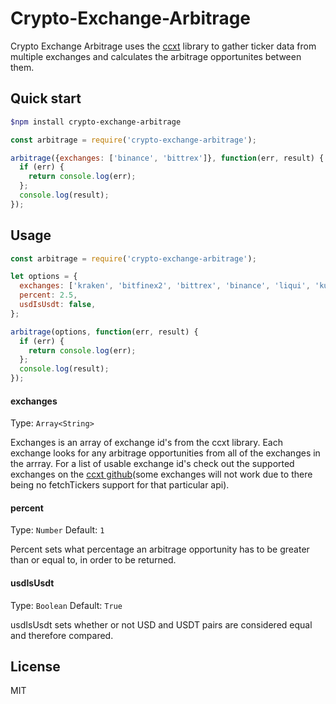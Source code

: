 # Crypto-Exchange-Arbitrage
Crypto Exchange Arbitrage uses the [ccxt](https://github.com/ccxt/ccxt) library to gather ticker data from multiple exchanges and calculates the arbitrage opportunites between them.


Quick start
----
```sh
$npm install crypto-exchange-arbitrage
```

```javascript
const arbitrage = require('crypto-exchange-arbitrage');

arbitrage({exchanges: ['binance', 'bittrex']}, function(err, result) {
  if (err) {
    return console.log(err);
  };
  console.log(result);
});
```

Usage
----

```javascript
const arbitrage = require('crypto-exchange-arbitrage');

let options = {
  exchanges: ['kraken', 'bitfinex2', 'bittrex', 'binance', 'liqui', 'kucoin', 'hitbtc2'],
  percent: 2.5,
  usdIsUsdt: false,
};

arbitrage(options, function(err, result) {
  if (err) {
    return console.log(err);
  };
  console.log(result);
});
```

#### exchanges

Type: ``Array<String>``

Exchanges is an array of exchange id's from the ccxt library. Each exchange looks for any arbitrage opportunities from all of the exchanges in the arrray. For a list of usable exchange id's check out the supported exchanges on the [ccxt github](https://github.com/ccxt/ccxt/wiki/Manual#exchanges)(some exchanges will not work due to there being no fetchTickers support for that particular api).

#### percent

Type: ``Number``
Default: ``1``

Percent sets what percentage an arbitrage opportunity has to be greater than or equal to, in order to be returned.

#### usdIsUsdt

Type: ``Boolean``
Default: ``True``

usdIsUsdt sets whether or not USD and USDT pairs are considered equal and therefore compared.

License
----
MIT
